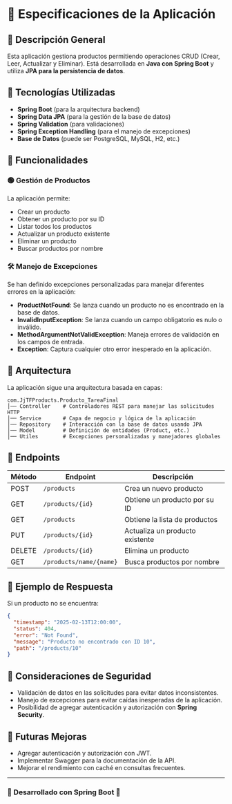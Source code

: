# 📌 Especificaciones de la Aplicación

## 📌 Descripción General
Esta aplicación gestiona productos permitiendo operaciones CRUD (Crear, Leer, Actualizar y Eliminar). Está desarrollada en **Java con Spring Boot** y utiliza **JPA para la persistencia de datos**.

## 📌 Tecnologías Utilizadas
- **Spring Boot** (para la arquitectura backend)
- **Spring Data JPA** (para la gestión de la base de datos)
- **Spring Validation** (para validaciones)
- **Spring Exception Handling** (para el manejo de excepciones)
- **Base de Datos** (puede ser PostgreSQL, MySQL, H2, etc.)

## 📌 Funcionalidades

### 🟢 Gestión de Productos
La aplicación permite:
- Crear un producto
- Obtener un producto por su ID
- Listar todos los productos
- Actualizar un producto existente
- Eliminar un producto
- Buscar productos por nombre

### 🛠 Manejo de Excepciones
Se han definido excepciones personalizadas para manejar diferentes errores en la aplicación:
- **ProductNotFound**: Se lanza cuando un producto no es encontrado en la base de datos.
- **InvalidInputException**: Se lanza cuando un campo obligatorio es nulo o inválido.
- **MethodArgumentNotValidException**: Maneja errores de validación en los campos de entrada.
- **Exception**: Captura cualquier otro error inesperado en la aplicación.

## 📌 Arquitectura
La aplicación sigue una arquitectura basada en capas:

```
com.JjTFProducts.Producto_TareaFinal
│── Controller    # Controladores REST para manejar las solicitudes HTTP
│── Service       # Capa de negocio y lógica de la aplicación
│── Repository    # Interacción con la base de datos usando JPA
│── Model         # Definición de entidades (Product, etc.)
│── Utiles        # Excepciones personalizadas y manejadores globales
```

## 📌 Endpoints

| Método | Endpoint             | Descripción                            |
|--------|----------------------|----------------------------------------|
| POST   | `/products`           | Crea un nuevo producto                |
| GET    | `/products/{id}`      | Obtiene un producto por su ID         |
| GET    | `/products`           | Obtiene la lista de productos         |
| PUT    | `/products/{id}`      | Actualiza un producto existente       |
| DELETE | `/products/{id}`      | Elimina un producto                   |
| GET    | `/products/name/{name}` | Busca productos por nombre            |

## 📌 Ejemplo de Respuesta
Si un producto no se encuentra:
```json
{
  "timestamp": "2025-02-13T12:00:00",
  "status": 404,
  "error": "Not Found",
  "message": "Producto no encontrado con ID 10",
  "path": "/products/10"
}
```

## 📌 Consideraciones de Seguridad
- Validación de datos en las solicitudes para evitar datos inconsistentes.
- Manejo de excepciones para evitar caídas inesperadas de la aplicación.
- Posibilidad de agregar autenticación y autorización con **Spring Security**.

## 📌 Futuras Mejoras
- Agregar autenticación y autorización con JWT.
- Implementar Swagger para la documentación de la API.
- Mejorar el rendimiento con caché en consultas frecuentes.

---
### 🚀 Desarrollado con Spring Boot 🚀

